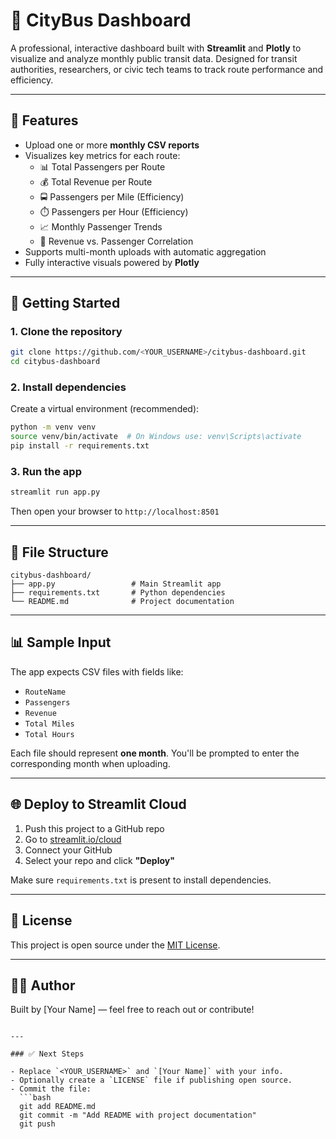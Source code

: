 # 🚌 CityBus Dashboard

A professional, interactive dashboard built with **Streamlit** and **Plotly** to visualize and analyze monthly public transit data. Designed for transit authorities, researchers, or civic tech teams to track route performance and efficiency.

---

## 🔧 Features

- Upload one or more **monthly CSV reports**
- Visualizes key metrics for each route:
  - 📊 Total Passengers per Route
  - 💰 Total Revenue per Route
  - 🚍 Passengers per Mile (Efficiency)
  - ⏱️ Passengers per Hour (Efficiency)
  - 📈 Monthly Passenger Trends
  - 🔁 Revenue vs. Passenger Correlation
- Supports multi-month uploads with automatic aggregation
- Fully interactive visuals powered by **Plotly**

---

## 🚀 Getting Started

### 1. Clone the repository
```bash
git clone https://github.com/<YOUR_USERNAME>/citybus-dashboard.git
cd citybus-dashboard
```

### 2. Install dependencies
Create a virtual environment (recommended):

```bash
python -m venv venv
source venv/bin/activate  # On Windows use: venv\Scripts\activate
pip install -r requirements.txt
```

### 3. Run the app
```bash
streamlit run app.py
```

Then open your browser to `http://localhost:8501`

---

## 📂 File Structure

```
citybus-dashboard/
├── app.py                 # Main Streamlit app
├── requirements.txt       # Python dependencies
└── README.md              # Project documentation
```

---

## 📊 Sample Input

The app expects CSV files with fields like:

- `RouteName`
- `Passengers`
- `Revenue`
- `Total Miles`
- `Total Hours`

Each file should represent **one month**. You'll be prompted to enter the corresponding month when uploading.

---

## 🌐 Deploy to Streamlit Cloud

1. Push this project to a GitHub repo
2. Go to [streamlit.io/cloud](https://streamlit.io/cloud)
3. Connect your GitHub
4. Select your repo and click **"Deploy"**

Make sure `requirements.txt` is present to install dependencies.

---

## 📝 License

This project is open source under the [MIT License](LICENSE).

---

## 👨‍💻 Author

Built by [Your Name] — feel free to reach out or contribute!
```

---

### ✅ Next Steps

- Replace `<YOUR_USERNAME>` and `[Your Name]` with your info.
- Optionally create a `LICENSE` file if publishing open source.
- Commit the file:
  ```bash
  git add README.md
  git commit -m "Add README with project documentation"
  git push
  ```